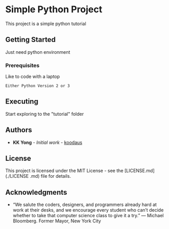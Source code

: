 # Simple Python Project 

This project is a simple python tutorial 


## Getting Started

Just need python environment 
  

### Prerequisites

Like to code with a laptop 

```
Either Python Version 2 or 3
```

## Executing 

Start exploring to the "tutorial" folder


## Authors

* **KK Yong** - *Initial work* - [koodaus](https://github.com/kehkok)


## License

This project is licensed under the MIT License - see the [LICENSE.md](./LICENSE
.md) file for details.


## Acknowledgments

* “We salute the coders, designers, and programmers already hard at work at 
their desks, and we encourage every student who can’t decide whether to take 
that computer science class to give it a try.” — Michael Bloomberg. Former 
Mayor, New York City





